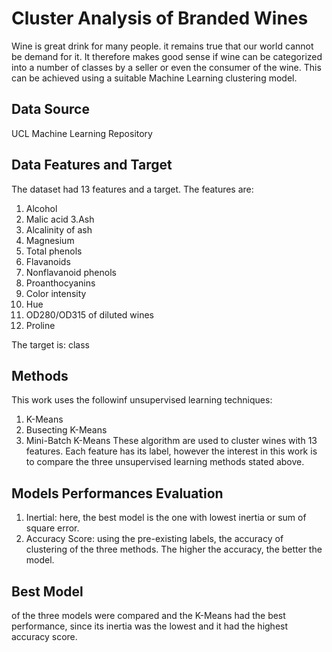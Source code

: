 # Cluster Analysis of Branded Wines
Wine is great drink for many people. it remains true that our world cannot be demand for it. It therefore makes good sense if wine can be categorized into a number of classes by a seller or even the consumer of the wine. This can be achieved using a suitable Machine Learning clustering model.

## Data Source
UCL Machine Learning Repository

## Data Features and Target
The dataset had 13 features and a target. The features are:
1. Alcohol
2. Malic acid
3.Ash
4. Alcalinity of ash
5. Magnesium
6. Total phenols
7. Flavanoids
8. Nonflavanoid phenols
9. Proanthocyanins
10. Color intensity
11. Hue
12. OD280/OD315 of diluted wines
13. Proline

The target is: class

## Methods
This work uses the followinf unsupervised learning techniques:
1. K-Means
2. Busecting K-Means
3. Mini-Batch K-Means
These algorithm are used to cluster wines with 13 features. Each feature has its label, however the interest in this work is to compare the three unsupervised learning methods stated above. 

## Models Performances Evaluation
1. Inertial: here, the best model is the one with lowest inertia or sum of square error.
2. Accuracy Score: using the pre-existing labels, the accuracy of clustering of the three methods. The higher the accuracy, the better the model.

## Best Model
of the three models were compared and the K-Means had the best performance, since its inertia was the lowest and it had the highest accuracy score.




